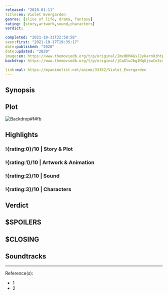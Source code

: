 ```yaml
---
released: "2018-01-11"
title:en: Violet Evergarden
genres: [slice of life, drama, fantasy]
rating: [story,artwork,sound,characters]
verdict:

completed: "2021-10-31T22:58:58"
seen:first: "2021-10-17T19:35:17"
date:published: "2020"
date:updated: "2020"
image:en: https://www.themoviedb.org/t/p/original/ImvHbM4GsJJykarnOzhtpG6ax6.jpg
backdrop: https://www.themoviedb.org/t/p/original/jGaGlwJbg1MqUjswCe3zxTHbo8G.jpg

link:mal: https://myanimelist.net/anime/33352/Violet_Evergarden
---
```



## Synopsis

## Plot

![Backdrop#f#fb](https://www.themoviedb.org/t/p/original/u0miEClzWcPhCNiqwHnjPFfgRhy.jpg "Source: TMDB")

## Highlights

### !{rating:0}/10 | Story & Plot

### !{rating:1}/10 | Artwork & Animation

### !{rating:2}/10 | Sound

### !{rating:3}/10 | Characters

## Verdict

## $SPOILERS

## $CLOSING

## Soundtracks

***
Reference(s):

- 1
- 2
